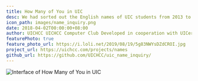 ```yaml
---
title: How Many of You in UIC
desc: We had sorted out the English names of UIC students from 2013 to 2017, see how many people have the same name as you.
icon_path: images/name_inquiry.png
date: 2018-04-02T00:00:00+08:00
author: UICHCC UICHCC Computer Club Developed in cooperation with UICer New Media Studio
featurePhoto: true
feature_photo_url: https://i.loli.net/2019/08/19/5g83NWYsDZdCROI.jpg
project_url: https://uichcc.com/projects/names
github_url: https://github.com/UICHCC/uic_name_inquiry/
---
```


![Interface of How Many of You in UIC](<https://uichcc.com/uploads/img/uichcc.com_uic_name_inquiry_(iPhone%208).png>)
